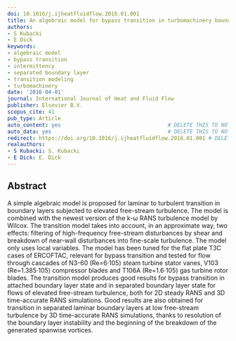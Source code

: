 ```yaml
---
doi: 10.1016/j.ijheatfluidflow.2016.01.001
title: An algebraic model for bypass transition in turbomachinery boundary layer flows
authors:
- S Kubacki
- E Dick
keywords:
- algebraic model
- bypass transition
- intermittency
- separated boundary layer
- transition modeling
- turbomachinery
date: '2016-04-01'
journal: International Journal of Heat and Fluid Flow
publisher: Elsevier B.V.
scopus_cite: 41
pub_type: Article
auto_content: yes                                  # DELETE THIS TO NOT AUTO GENERATE CONTENT
auto_data: yes                                     # DELETE THIS TO NOT AUTO GENERATE METADATA
redirect: https://doi.org/10.1016/j.ijheatfluidflow.2016.01.001 # DELETE THIS TO NOT REDIRECT
realauthors:
- S Kubacki: S. Kubacki
- E Dick: E. Dick
---
```



## Abstract
A simple algebraic model is proposed for laminar to turbulent transition in boundary layers subjected to elevated free-stream turbulence. The model is combined with the newest version of the k-ω RANS turbulence model by Wilcox. The transition model takes into account, in an approximate way, two effects: filtering of high-frequency free-stream disturbances by shear and breakdown of near-wall disturbances into fine-scale turbulence. The model only uses local variables. The model has been tuned for the flat plate T3C cases of ERCOFTAC, relevant for bypass transition and tested for flow through cascades of N3-60 (Re=6·105) steam turbine stator vanes, V103 (Re=1.385·105) compressor blades and T106A (Re=1.6·105) gas turbine rotor blades. The transition model produces good results for bypass transition in attached boundary layer state and in separated boundary layer state for flows of elevated free-stream turbulence, both for 2D steady RANS and 3D time-accurate RANS simulations. Good results are also obtained for transition in separated laminar boundary layers at low free-stream turbulence by 3D time-accurate RANS simulations, thanks to resolution of the boundary layer instability and the beginning of the breakdown of the generated spanwise vortices.
